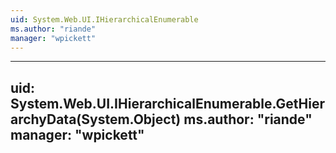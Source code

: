 ```yaml
---
uid: System.Web.UI.IHierarchicalEnumerable
ms.author: "riande"
manager: "wpickett"
---
```


---
uid: System.Web.UI.IHierarchicalEnumerable.GetHierarchyData(System.Object)
ms.author: "riande"
manager: "wpickett"
---
